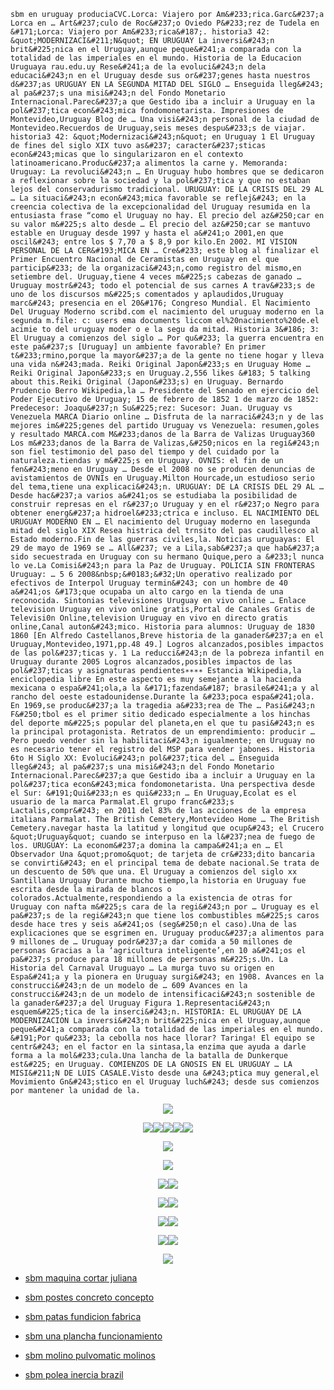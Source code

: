 
```
sbm en uruguay produciaCVC.Lorca: Viajero por Am&#233;rica.Garc&#237;a Lorca en … Art&#237;culo de Roc&#237;o Oviedo P&#233;rez de Tudela en &#171;Lorca: Viajero por Am&#233;rica&#187;. historia3 42: &quot;MODERNIZACI&#211;N&quot; EN URUGUAY La inversi&#243;n brit&#225;nica en el Uruguay,aunque peque&#241;a comparada con la totalidad de las imperiales en el mundo. Historia de la Educacion Uruguaya rau.edu.uy Rese&#241;a de la evoluci&#243;n dela educaci&#243;n en el Uruguay desde sus or&#237;genes hasta nuestros d&#237;as URUGUAY EN LA SEGUNDA MITAD DEL SIGLO … Enseguida lleg&#243; al pa&#237;s una misi&#243;n del Fondo Monetario Internacional.Parec&#237;a que Gestido iba a incluir a Uruguay en la pol&#237;tica econ&#243;mica fondomonetarista. Impresiones de Montevideo,Uruguay Blog de … Una visi&#243;n personal de la ciudad de Montevideo.Recuerdos de Uruguay,seis meses despu&#233;s de viajar. historia3 42: &quot;Modernizaci&#243;n&quot; en Uruguay 1 El Uruguay de fines del siglo XIX tuvo as&#237; caracter&#237;sticas econ&#243;micas que lo singularizaron en el contexto latinoamericano.Produc&#237;a alimentos la carne y. Memoranda: Uruguay: La revoluci&#243;n … En Uruguay hubo hombres que se dedicaron a reflexionar sobre la sociedad y la pol&#237;tica y que no estaban lejos del conservadurismo tradicional. URUGUAY: DE LA CRISIS DEL 29 AL … La situaci&#243;n econ&#243;mica favorable se reflej&#243; en la creencia colectiva de la excepcionalidad del Uruguay resumida en la entusiasta frase “como el Uruguay no hay. El precio del az&#250;car en su valor m&#225;s alto desde … El precio del az&#250;car se mantuvo estable en Uruguay desde 1997 y hasta el a&#241;o 2001,en que oscil&#243; entre los $ 7,70 a $ 8,9 por kilo.En 2002. MI VISION PERSONAL DE LA CER&#193;MICA EN … Cre&#233; este blog al finalizar el Primer Encuentro Nacional de Ceramistas en Uruguay en el que particip&#233; de la organizaci&#243;n,como registro del mismo,en setiembre del. Uruguay,tiene 4 veces m&#225;s cabezas de ganado … Uruguay mostr&#243; todo el potencial de sus carnes A trav&#233;s de uno de los discursos m&#225;s comentados y aplaudidos,Uruguay marc&#243; presencia en el 20&#176; Congreso Mundial. El Nacimiento Del Uruguay Moderno scribd.com el nacimiento del uruguay moderno en la segunda m.file: c: users ema documents liccom el%20nacimiento%20de.el acimie to del uruguay moder o e la segu da mitad. Historia 3&#186; 3: El Uruguay a comienzos del siglo … Por qu&#233; la guerra encuentra en este pa&#237;s [Uruguay] un ambiente favorable? En primer t&#233;rmino,porque la mayor&#237;a de la gente no tiene hogar y lleva una vida n&#243;mada. Reiki Original Japon&#233;s en Uruguay Home … Reiki Original Japon&#233;s en Uruguay.2,556 likes &#183; 5 talking about this.Reiki Original (Japon&#233;s) en Uruguay. Bernardo Prudencio Berro Wikipedia,la … Presidente del Senado en ejercicio del Poder Ejecutivo de Uruguay; 15 de febrero de 1852 1 de marzo de 1852: Predecesor: Joaqu&#237;n Su&#225;rez: Sucesor: Juan. Uruguay vs Venezuela MARCA Diario online … Disfruta de la narraci&#243;n y de las mejores im&#225;genes del partido Uruguay vs Venezuela: resumen,goles y resultado MARCA.com M&#233;danos de la Barra de Valizas Uruguay360 Los m&#233;danos de la Barra de Valizas,&#250;nicos en la regi&#243;n son fiel testimonio del paso del tiempo y del cuidado por la naturaleza.tiendas y m&#225;s en Uruguay. OVNIS: el fin de un fen&#243;meno en Uruguay … Desde el 2008 no se producen denuncias de avistamientos de OVNIs en Uruguay.Milton Hourcade,un estudioso serio del tema,tiene una explicaci&#243;n. URUGUAY: DE LA CRISIS DEL 29 AL … Desde hac&#237;a varios a&#241;os se estudiaba la posibilidad de construir represas en el r&#237;o Uruguay y en el r&#237;o Negro para obtener energ&#237;a hidroel&#233;ctrica e incluso. EL NACIMIENTO DEL URUGUAY MODERNO EN … El nacimiento del Uruguay moderno en lasegunda mitad del siglo XIX Resea histrica del trnsito del pas caudillesco al Estado moderno.Fin de las guerras civiles,la. Noticias uruguayas: El 29 de mayo de 1969 se … All&#237; ve a Lila,sab&#237;a que hab&#237;a sido secuestrada en Uruguay con su hermano Quique,pero a &#233;l nunca lo ve.La Comisi&#243;n para la Paz de Uruguay. POLICIA SIN FRONTERAS Uruguay: … 5 6 2008&nbsp;&#0183;&#32;Un operativo realizado por efectivos de Interpol Uruguay termin&#243; con un hombre de 40 a&#241;os &#173;que ocupaba un alto cargo en la tienda de una reconocida. Sintonias televisiones Uruguay en vivo online … Enlace television Uruguay en vivo online gratis,Portal de Canales Gratis de Televisi0n Online,television Uruguay en vivo en directo gratis online,Canal auton&#243;mico. Historia para alumnos: Uruguay de 1830 1860 [En Alfredo Castellanos,Breve historia de la ganader&#237;a en el Uruguay,Montevideo,1971,pp.48 49.] Logros alcanzados,posibles impactos de las pol&#237;ticas y. 1 La reducci&#243;n de la pobreza infantil en Uruguay durante 2005 Logros alcanzados,posibles impactos de las pol&#237;ticas y asignaturas pendientes∗∗∗∗ Estancia Wikipedia,la enciclopedia libre En este aspecto es muy semejante a la hacienda mexicana o espa&#241;ola,a la &#171;fazenda&#187; brasile&#241;a y al rancho del oeste estadounidense.Durante la &#233;poca espa&#241;ola. En 1969,se produc&#237;a la tragedia a&#233;rea de The … Pasi&#243;n F&#250;tbol es el primer sitio dedicado especialmente a los hinchas del deporte m&#225;s popular del planeta,en el que tu pasi&#243;n es la principal protagonista. Retratos de un emprendimiento: producir … Pero puedo vender sin la habilitaci&#243;n igualmente; en Uruguay no es necesario tener el registro del MSP para vender jabones. Historia 6to H Siglo XX: Evoluci&#243;n pol&#237;tica del … Enseguida lleg&#243; al pa&#237;s una misi&#243;n del Fondo Monetario Internacional.Parec&#237;a que Gestido iba a incluir a Uruguay en la pol&#237;tica econ&#243;mica fondomonetarista. Una perspectiva desde el Sur: &#191;Qui&#233;n es qui&#233;n … En Uruguay,Ecolat es el usuario de la marca Parmalat.El grupo franc&#233;s Lactalis,compr&#243; en 2011 del 83% de las acciones de la empresa italiana Parmalat. The British Cemetery,Montevideo Home … The British Cemetery.navegar hasta la latitud y longitud que ocup&#243; el Crucero &quot;Uruguay&quot; cuando se interpuso en la l&#237;nea de fuego de los. URUGUAY: La econom&#237;a domina la campa&#241;a en … El Observador Una &quot;promo&quot; de tarjeta de cr&#233;dito bancaria se convirti&#243; en el principal tema de debate nacional.Se trata de un descuento de 50% que una. El Uruguay a comienzos del siglo xx Santillana Uruguay Durante mucho tiempo,la historia en Uruguay fue escrita desde la mirada de blancos o colorados.Actualmente,respondiendo a la existencia de otras for Uruguay con nafta m&#225;s cara de la regi&#243;n por … Uruguay es el pa&#237;s de la regi&#243;n que tiene los combustibles m&#225;s caros desde hace tres y seis a&#241;os (seg&#250;n el caso).Una de las explicaciones que se esgrimen en. Uruguay produc&#237;a alimentos para 9 millones de … Uruguay podr&#237;a dar comida a 50 millones de personas Gracias a la ‘agricultura inteligente’,en 10 a&#241;os el pa&#237;s produce para 18 millones de personas m&#225;s.Un. La Historia del Carnaval Uruguayo … La murga tuvo su origen en Espa&#241;a y la pionera en Uruguay surgi&#243; en 1908. Avances en la construcci&#243;n de un modelo de … 609 Avances en la construcci&#243;n de un modelo de intensificaci&#243;n sostenible de la ganader&#237;a del Uruguay Figura 1.Representaci&#243;n esquem&#225;tica de la inserci&#243;n. HISTORIA: EL URUGUAY DE LA MODERNIZACION La inversi&#243;n brit&#225;nica en el Uruguay,aunque peque&#241;a comparada con la totalidad de las imperiales en el mundo. &#191;Por qu&#233; la cebolla nos hace llorar? Taringa! El equipo se centr&#243; en el factor en la sintasa,la enzima que ayuda a darle forma a la mol&#233;cula.Una lancha de la batalla de Dunkerque est&#225; en Uruguay. COMIENZOS DE LA GNOSIS EN EL URUGUAY … LA MISI&#211;N DE LUIS CASALE.Visto desde una &#243;ptica muy general,el Movimiento Gn&#243;stico en el Uruguay luch&#243; desde sus comienzos por mantener la unidad de la. 
```

<div align="center">

<a href="https://es-crusher.shibang-china.com/github&k=sbm+en+uruguay+producia"><img src="https://static.shibang-china.com/es/crusher/logo.jpg"></a>

<a href="https://es-crusher.shibang-china.com/github&k=sbm+en+uruguay+producia"><img src="https://static.shibang-china.com/es/crusher/index.jpg"></a><a href="https://es-crusher.shibang-china.com/material.htmlgithub&k=sbm+en+uruguay+producia"><img src="https://static.shibang-china.com/es/crusher/material.jpg"></a><a href="https://es-crusher.shibang-china.com/application.htmlgithub&k=sbm+en+uruguay+producia"><img src="https://static.shibang-china.com/es/crusher/application.jpg"></a><a href="https://es-crusher.shibang-china.com/aboutus.htmlgithub&k=sbm+en+uruguay+producia"><img src="https://static.shibang-china.com/es/crusher/aboutus.jpg"></a><a href="https://es-crusher.shibang-china.com/contact.htmlgithub&k=sbm+en+uruguay+producia"><img src="https://static.shibang-china.com/es/crusher/contact.jpg"></a>

<a href="https://es-crusher.shibang-china.com/github&k=sbm+en+uruguay+producia"><img src="https://static.shibang-china.com/es/crusher/banner.jpg"></a>

<a href="https://swt.shibang-china.com/github&k=sbm+en+uruguay+producia"><img src="https://static.shibang-china.com/es/crusher/text.jpg"></a>

<a href="https://swt.shibang-china.com/github&k=sbm+en+uruguay+producia"><img src="https://static.shibang-china.com/es/crusher/chat.jpg"></a><a href="https://es-crusher.shibang-china.com/contact.htmlgithub&k=sbm+en+uruguay+producia"><img src="https://static.shibang-china.com/es/crusher/message.jpg"></a>

<a href="https://es-crusher.shibang-china.com/products/pe.htmlgithub&k=sbm+en+uruguay+producia"><img src="https://static.shibang-china.com/es/crusher/pe.jpg"></a><a href="https://es-crusher.shibang-china.com/products/pf.htmlgithub&k=sbm+en+uruguay+producia"><img src="https://static.shibang-china.com/es/crusher/pf.jpg"></a>

<a href="https://es-crusher.shibang-china.com/products/hpt.htmlgithub&k=sbm+en+uruguay+producia"><img src="https://static.shibang-china.com/es/crusher/hpt.jpg"></a><a href="https://es-crusher.shibang-china.com/products/vsi.htmlgithub&k=sbm+en+uruguay+producia"><img src="https://static.shibang-china.com/es/crusher/vsi.jpg"></a>

<a href="https://es-crusher.shibang-china.com/products/klv.htmlgithub&k=sbm+en+uruguay+producia"><img src="https://static.shibang-china.com/es/crusher/klv.jpg"></a><a href="https://es-crusher.shibang-china.com/products/portable.htmlgithub&k=sbm+en+uruguay+producia"><img src="https://static.shibang-china.com/es/crusher/portable.jpg"></a>

<a href="https://swt.shibang-china.com/github&k=sbm+en+uruguay+producia"><img src="https://static.shibang-china.com/es/crusher/case.jpg"></a>

</div>


* [sbm maquina cortar juliana](sbm%20maquina%20cortar%20juliana.md)

* [sbm postes concreto concepto](sbm%20postes%20concreto%20concepto.md)

* [sbm patas fundicion fabrica](sbm%20patas%20fundicion%20fabrica.md)

* [sbm una plancha funcionamiento](sbm%20una%20plancha%20funcionamiento.md)

* [sbm molino pulvomatic molinos](sbm%20molino%20pulvomatic%20molinos.md)

* [sbm polea inercia brazil](sbm%20polea%20inercia%20brazil.md)